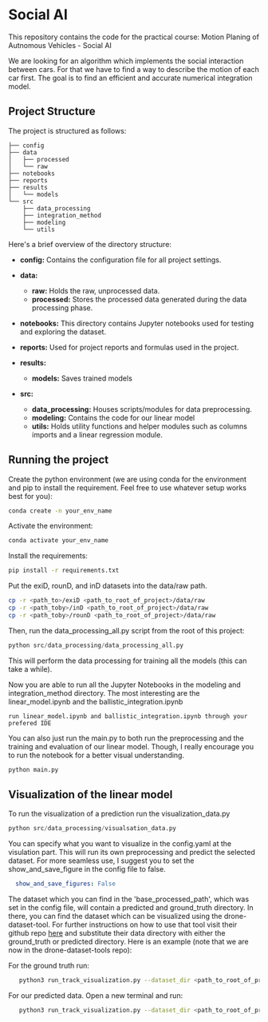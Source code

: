 # Social AI

This repository contains the code for the practical course: Motion Planing of Autnomous Vehicles - Social AI 

We are looking for an algorithm which implements the social interaction between cars. 
For that we have to find a way to describe the motion of each car first. 
The goal is to find an efficient and accurate numerical integration model. 

## Project Structure


The project is structured as follows:
```
├── config
├── data
│   ├── processed
│   └── raw
├── notebooks
├── reports
├── results
│   └── models
└── src
    ├── data_processing
    ├── integration_method
    ├── modeling
    └── utils

```

Here's a brief overview of the directory structure:

- **config:** Contains the configuration file for all project settings.

- **data:**
  - **raw:** Holds the raw, unprocessed data.
  - **processed:** Stores the processed data generated during the data processing phase.

- **notebooks:** This directory contains Jupyter notebooks used for testing and exploring the dataset.

- **reports:** Used for project reports and formulas used in the project.

- **results:**
  - **models:** Saves trained models 

- **src:**
  - **data_processing:** Houses scripts/modules for data preprocessing.
  - **modeling:** Contains the code for our linear model
  - **utils:** Holds utility functions and helper modules such as columns imports and a linear regression module.

## Running the project

Create the python environment (we are using conda for the environment and pip to install the requirement. Feel free to use whatever setup works best for you):

```bash
conda create -n your_env_name
```

Activate the environment:

```bash
conda activate your_env_name
```

Install the requirements:
```bash
pip install -r requirements.txt
```


Put the exiD, rounD, and inD datasets into the data/raw path.

```bash
cp -r <path_to>/exiD <path_to_root_of_project>/data/raw
cp -r <path_toby>/inD <path_to_root_of_project>/data/raw
cp -r <path_toby>/rounD <path_to_root_of_project>/data/raw
```


Then, run the data_processing_all.py script from the root of this project:

```python 
python src/data_processing/data_processing_all.py 
```
This will perform the data processing for training all the models (this can take a while).

Now you are able to run all the Jupyter Notebooks in the modeling and integration_method directory.
The most interesting are the linear_model.ipynb and the ballistic_integration.ipynb
```
run linear_model.ipynb and ballistic_integration.ipynb through your prefered IDE
```

You can also just run the main.py to both run the preprocessing and the training and evaluation of our linear model.
Though, I really encourage you to run the notebook for a better visual understanding.

```python 
python main.py
```

## Visualization of the linear model
To run the visualization of a prediction run the visualization_data.py

```python
python src/data_processing/visualsation_data.py 
```

You can specify what you want to visualize in the config.yaml at the visulation part.
This will run its own preprocessing and predict the selected dataset.
For more seamless use, I suggest you to set the show_and_save_figure in the config file to false.
``` yaml
  show_and_save_figures: False
```

The dataset which you can find in the 'base_processed_path', which
was set in the config file, will contain a predicted and ground_truth directory. 
In there, you can find the dataset which can be visualized using the drone-dataset-tool. 
For further instructions on how to use that tool visit their github repo [here](https://github.com/ika-rwth-aachen/drone-dataset-tools) and substitute their data directory with either the ground_truth or predicted directory.
Here is an example (note that we are now in the drone-dataset-tools repo):

For the ground truth run:
```bash
   python3 run_track_visualization.py --dataset_dir <path_to_root_of_project>/data/processed/visualization_data/ground_truth --dataset ind --recording 00
```

For our predicted data. Open a new terminal and run:
```bash
   python3 run_track_visualization.py --dataset_dir <path_to_root_of_project>/data/processed/visualization_data/predicted --dataset ind --recording 00
```

